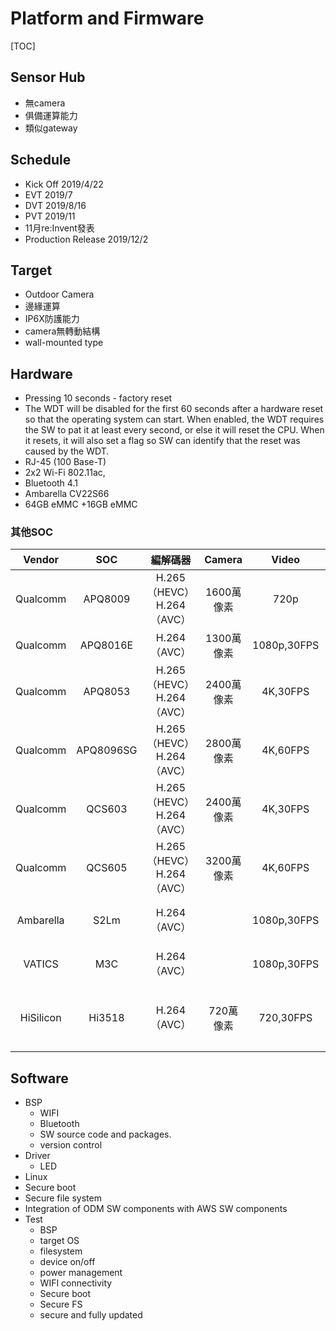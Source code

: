 # Platform and Firmware

[TOC]

## Sensor Hub

- 無camera
- 俱備運算能力
- 類似gateway

## Schedule

- Kick Off 2019/4/22
- EVT 2019/7
- DVT 2019/8/16
- PVT 2019/11
- 11月re:Invent發表
- Production Release 2019/12/2

## Target

- Outdoor Camera
- 邊緣運算
- IP6X防護能力
- camera無轉動結構
- wall-mounted type

## Hardware

- Pressing 10 seconds - factory reset
- The WDT will be disabled for the first 60 seconds
after a hardware reset so that the operating system
can start. When enabled, the WDT requires the SW to
pat it at least every second, or else it will reset the
CPU. When it resets, it will also set a flag so SW can
identify that the reset was caused by the WDT.
- RJ-45 (100 Base-T)
- 2x2 Wi-Fi 802.11ac,
- Bluetooth 4.1
- Ambarella CV22S66
- 64GB eMMC +16GB eMMC

### 其他SOC

| Vendor      |     SOC |   編解碼器  |Camera|Video |CPU|GPU|Bluetooth|Wi-Fi|Product|
| :--------: | :--------:| :------: | :------: | :------: | :------: | :------: | :------: | :------: | :------: |
|  Qualcomm   | APQ8009   |  H.265（HEVC）H.264（AVC）| 1600萬像素| 720p |4x ARM Cortex A7 ,1.3 GHz|Qualcomm®Adreno™304 GPU|Bluetooth 4.1|Wi-Fi 5
|  Qualcomm   | APQ8016E   | H.264（AVC）| 1300萬像素| 1080p,30FPS |4x ARM Cortex A53 ,1.2 GHz|Qualcomm®Adreno™306 GPU|Bluetooth 4.1|Wi-Fi 4
|  Qualcomm   | APQ8053   |  H.265（HEVC）H.264（AVC）| 2400萬像素| 4K,30FPS |8x ARM Cortex A53 ,1.8 GHz|Qualcomm®Adreno™506 GPU|Bluetooth 4.1|Wi-Fi 5
|  Qualcomm   | APQ8096SG   |  H.265（HEVC）H.264（AVC）| 2800萬像素| 4K,60FPS |4x Qualcomm®Kryo™ ,2.34 GHz|Qualcomm®Adreno™530 GPU|Bluetooth 4.2|Wi-Fi 5
|  Qualcomm   | QCS603   |  H.265（HEVC）H.264（AVC）| 2400萬像素| 4K,30FPS |4x Qualcomm®Kryo™300 ,1.7 GHz|Qualcomm® Adreno™ 615 GPU|Bluetooth 5.0|Wi-Fi 5
|  Qualcomm   | QCS605   |  H.265（HEVC）H.264（AVC）| 3200萬像素| 4K,60FPS |8x Qualcomm®Kryo™300 ,2.5 GHz|Qualcomm® Adreno™ 615 GPU|Bluetooth 5.0|Wi-Fi 5
|  Ambarella   | S2Lm   |  H.264（AVC）| | 1080p,30FPS |ARM Cortex-A9 CPU|||小蟻智能攝像機,HIKVISION camera
|  VATICS   | M3C   |  H.264（AVC）| | 1080p,30FPS |ARM926EJ 600MHz|||amiccom outdoor securit
|  HiSilicon   | Hi3518   |  H.264（AVC）|720萬像素 | 720,30FPS |ARM9@Max 440MHz|||Zmodo Wireless Security Camera System

## Software

- BSP
  - WIFI
  - Bluetooth
  - SW source code and packages.
  - version control
- Driver
  - LED
- Linux
- Secure boot
- Secure file system
- Integration of ODM SW components with AWS SW components
- Test
  - BSP
  - target OS
  - filesystem
  - device on/off
  - power management
  - WIFI connectivity
  - Secure boot
  - Secure FS
  - secure and fully updated
